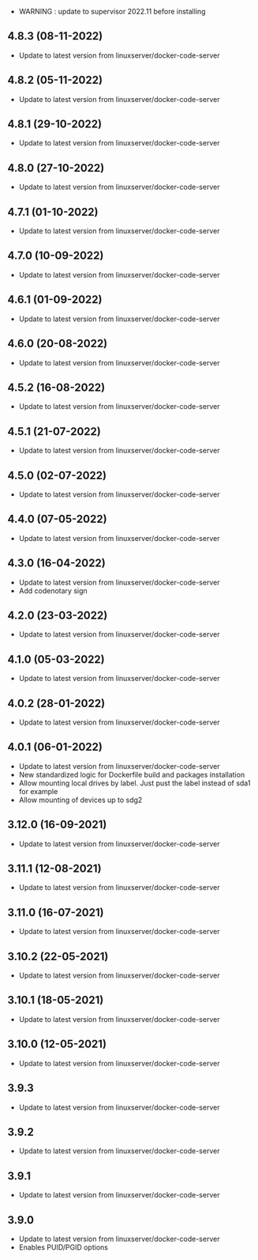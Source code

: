 - WARNING : update to supervisor 2022.11 before installing

## 4.8.3 (08-11-2022)
- Update to latest version from linuxserver/docker-code-server

## 4.8.2 (05-11-2022)
- Update to latest version from linuxserver/docker-code-server

## 4.8.1 (29-10-2022)
- Update to latest version from linuxserver/docker-code-server

## 4.8.0 (27-10-2022)
- Update to latest version from linuxserver/docker-code-server

## 4.7.1 (01-10-2022)
- Update to latest version from linuxserver/docker-code-server

## 4.7.0 (10-09-2022)
- Update to latest version from linuxserver/docker-code-server

## 4.6.1 (01-09-2022)
- Update to latest version from linuxserver/docker-code-server

## 4.6.0 (20-08-2022)
- Update to latest version from linuxserver/docker-code-server

## 4.5.2 (16-08-2022)
- Update to latest version from linuxserver/docker-code-server

## 4.5.1 (21-07-2022)
- Update to latest version from linuxserver/docker-code-server

## 4.5.0 (02-07-2022)
- Update to latest version from linuxserver/docker-code-server

## 4.4.0 (07-05-2022)
- Update to latest version from linuxserver/docker-code-server

## 4.3.0 (16-04-2022)
- Update to latest version from linuxserver/docker-code-server
- Add codenotary sign

## 4.2.0 (23-03-2022)

- Update to latest version from linuxserver/docker-code-server

## 4.1.0 (05-03-2022)

- Update to latest version from linuxserver/docker-code-server

## 4.0.2 (28-01-2022)

- Update to latest version from linuxserver/docker-code-server

## 4.0.1 (06-01-2022)

- Update to latest version from linuxserver/docker-code-server
- New standardized logic for Dockerfile build and packages installation
- Allow mounting local drives by label. Just pust the label instead of sda1 for example
- Allow mounting of devices up to sdg2

## 3.12.0 (16-09-2021)

- Update to latest version from linuxserver/docker-code-server

## 3.11.1 (12-08-2021)

- Update to latest version from linuxserver/docker-code-server

## 3.11.0 (16-07-2021)

- Update to latest version from linuxserver/docker-code-server

## 3.10.2 (22-05-2021)

- Update to latest version from linuxserver/docker-code-server

## 3.10.1 (18-05-2021)

- Update to latest version from linuxserver/docker-code-server

## 3.10.0 (12-05-2021)

- Update to latest version from linuxserver/docker-code-server

## 3.9.3

- Update to latest version from linuxserver/docker-code-server

## 3.9.2

- Update to latest version from linuxserver/docker-code-server

## 3.9.1

- Update to latest version from linuxserver/docker-code-server

## 3.9.0

- Update to latest version from linuxserver/docker-code-server
- Enables PUID/PGID options
